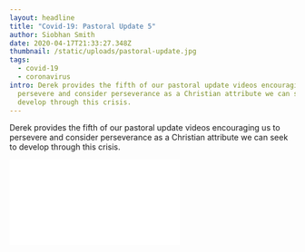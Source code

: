 ```yaml
---
layout: headline
title: "Covid-19: Pastoral Update 5"
author: Siobhan Smith
date: 2020-04-17T21:33:27.348Z
thumbnail: /static/uploads/pastoral-update.jpg
tags:
  - covid-19
  - coronavirus
intro: Derek provides the fifth of our pastoral update videos encouraging us to
  persevere and consider perseverance as a Christian attribute we can seek to
  develop through this crisis.
---
```

Derek provides the fifth of our pastoral update videos encouraging us to persevere and consider perseverance as a Christian attribute we can seek to develop through this crisis.

<div class="max-w-2xl mx-auto mt-8">
    <div class="embed-responsive embed-responsive-16by9">
      <iframe src="//www.youtube.com/embed/OyqPwhfubQI" frameborder="0" allowfullscreen=""></iframe>
    </div>
</div>